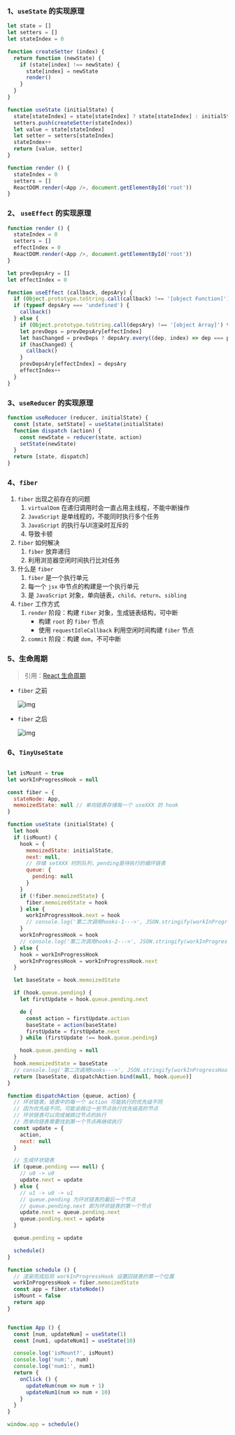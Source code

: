### 1、`useState` 的实现原理

```javascript 
let state = []
let setters = []
let stateIndex = 0

function createSetter (index) {
  return function (newState) {
    if (state[index] !== newState) {
      state[index] = newState
      render()
    }
  }
}

function useState (initialState) {
  state[stateIndex] = state[stateIndex] ? state[stateIndex] : initialState
  setters.push(createSetter(stateIndex))
  let value = state[stateIndex]
  let setter = setters[stateIndex]
  stateIndex++
  return [value, setter]
}

function render () {
  stateIndex = 0
  setters = []
  ReactDOM.render(<App />, document.getElementById('root'))
}
```



### 2、 `useEffect` 的实现原理

```javascript
function render () {
  stateIndex = 0
  setters = []
  effectIndex = 0
  ReactDOM.render(<App />, document.getElementById('root'))
}

let prevDepsAry = []
let effectIndex = 0

function useEffect (callback, depsAry) {
  if (Object.prototype.toString.call(callback) !== '[object Function]') throw new Error('useEffect函数的第一个参数必须是一个函数')
  if (typeof depsAry === 'undefined') {
    callback()
  } else {
    if (Object.prototype.toString.call(depsAry) !== '[object Array]') throw new Error('useEffect函数的第二个参数必须是一个数组')
    let prevDeps = prevDepsAry[effectIndex]
    let hasChanged = prevDeps ? depsAry.every((dep, index) => dep === prevDeps[index]) === false : true
    if (hasChanged) {
      callback()
    }
    prevDepsAry[effectIndex] = depsAry
    effectIndex++
  }
}
```



### 3、`useReducer` 的实现原理

```javascript
function useReducer (reducer, initialState) {
  const [state, setState] = useState(initialState)
  function dispatch (action) {
    const newState = reducer(state, action)
    setState(newState)
  }
  return [state, dispatch]
}
```



### 4、`fiber`

1. `fiber` 出现之前存在的问题
   1. `virtualDom` 在递归调用时会一直占用主线程，不能中断操作
   2. `JavaScript` 是单线程的，不能同时执行多个任务
   3. `JavaScript` 的执行与UI渲染时互斥的
   4. 导致卡顿
2. `fiber` 如何解决
   1. `fiber` 放弃递归
   2. 利用浏览器空闲时间执行比对任务
3. 什么是 `fiber`
   1. `fiber` 是一个执行单元
   2. 每一个 `jsx` 中节点的构建是一个执行单元
   3. 是 `JavaScript` 对象，单向链表，`child`、`return`、`sibling`
4. `fiber` 工作方式
   1. `render` 阶段：构建 `fiber` 对象，生成链表结构，可中断
      - 构建 `root` 的 `fiber` 节点
      - 使用 `requestIdleCallback` 利用空闲时间构建 `fiber` 节点
   2. `commit` 阶段：构建 `dom`，不可中断



### 5、生命周期

> 引用：[React 生命周期](https://juejin.cn/post/6844903842430074893)

- `fiber` 之前

  ![img](D:\资料\juejin-blog\javascript\images\reactjs-1.jpg)



- `fiber` 之后

  ![img](D:\资料\juejin-blog\javascript\images\reactjs-2.jpg)



### 6、`TinyUseState`

```javascript

let isMount = true
let workInProgressHook = null

const fiber = {
  stateNode: App,
  memoizedState: null // 单向链表存储每一个 useXXX 的 hook
}

function useState (initialState) {
  let hook
  if (isMount) {
    hook = {
      memoizedState: initialState,
      next: null,
      // 存储 setXXX 时的队列，pending是待执行的循环链表
      queue: {
        pending: null
      }
    }
    if (!fiber.memoizedState) {
      fiber.memoizedState = hook
    } else {
      workInProgressHook.next = hook
      // console.log('第二次调用hooks-1--->', JSON.stringify(workInProgressHook))
    }
    workInProgressHook = hook
    // console.log('第二次调用hooks-2--->', JSON.stringify(workInProgressHook))
  } else {
    hook = workInProgressHook
    workInProgressHook = workInProgressHook.next
  }

  let baseState = hook.memoizedState

  if (hook.queue.pending) {
    let firstUpdate = hook.queue.pending.next

    do {
      const action = firstUpdate.action
      baseState = action(baseState)
      firstUpdate = firstUpdate.next
    } while (firstUpdate !== hook.queue.pending)

    hook.queue.pending = null
  }
  hook.memoizedState = baseState
  // console.log('第二次调用hooks--->', JSON.stringify(workInProgressHook))
  return [baseState, dispatchAction.bind(null, hook.queue)]
}

function dispatchAction (queue, action) {
  // 环状链表，链表中的每一个 action 可能执行的优先级不同
  // 因为优先级不同，可能会跳过一些节点执行优先级高的节点
  // 环状链表可以完成被跳过节点的执行
  // 而单向链表需要找到第一个节点再继续执行
  const update = {
    action,
    next: null
  }

  // 生成环状链表
  if (queue.pending === null) {
    // u0 -> u0
    update.next = update
  } else {
    // u1 -> u0 -> u1
    // queue.pending 为环状链表的最后一个节点
    // queue.pending.next 即为环状链表的第一个节点
    update.next = queue.pending.next
    queue.pending.next = update
  }

  queue.pending = update

  schedule()
}

function schedule () {
  // 渲染完成后将 workInProgressHook 设置回链表的第一个位置
  workInProgressHook = fiber.memoizedState
  const app = fiber.stateNode()
  isMount = false
  return app
}


function App () {
  const [num, updateNum] = useState(1)
  const [num1, updateNum1] = useState(10)

  console.log('isMount?', isMount)
  console.log('num:', num)
  console.log('num1:', num1)
  return {
    onClick () {
      updateNum(num => num + 1)
      updateNum1(num => num + 10)
    }
  }
}

window.app = schedule()

```

